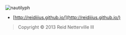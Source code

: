![nautilyph](https://raw.github.com/reidiiius/reidiiius.github.io/master/images/nautilyph.PNG)

 - [http://reidiiius.github.io/](http://reidiiius.github.io/)

> Copyright &#169; 2013 Reid Netterville III